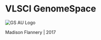 # VLSCI GenomeSpace

![GS AU Logo](https://genomespace-dev.genome.edu.au/jsui/images/GenomeSpaceVLSCI_splash.png)

Madison Flannery | 2017
